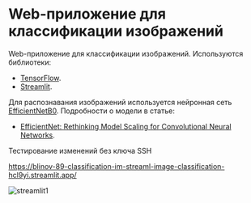 # Web-приложение для классификации изображений

Web-приложение для классификации изображений. Используются библиотеки:

- [TensorFlow](https://www.tensorflow.org/).
- [Streamlit](https://streamlit.io/).

Для распознавания изображений используется нейронная сеть [EfficientNetB0](https://keras.io/api/applications/efficientnet/#efficientnetb0-function). Подробности о модели в статье:

- [EfficientNet: Rethinking Model Scaling for Convolutional Neural Networks](https://arxiv.org/abs/1905.11946).

Тестирование изменений без ключа SSH


https://blinov-89-classification-im-streaml-image-classification-hcl9yi.streamlit.app/

![streamlit1](https://user-images.githubusercontent.com/61515881/209778902-1e356979-edbe-4403-a35f-d436f4448ca7.jpg)
